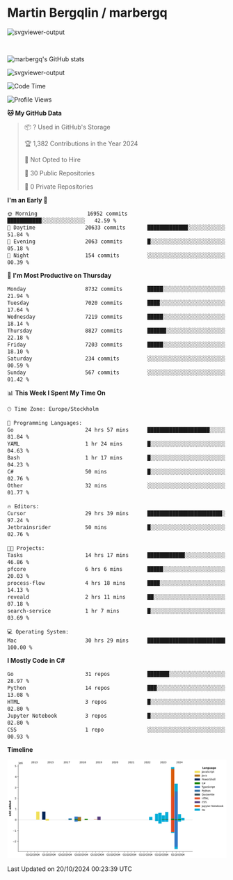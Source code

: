 # Martin Bergqlin / marbergq

![svgviewer-output](https://user-images.githubusercontent.com/2405410/206014777-22d41ecb-c24f-421d-b7d9-bba2cb5bb0de.svg)

<br>

<!--- [![Martin's Week](https://github-readme-stats.vercel.app/api/wakatime?username=marbergq&theme=dark)](https://github.com/anuraghazra/github-readme-stats) -->

![marbergq's GitHub stats](https://github-readme-stats.vercel.app/api?username=marbergq&count_private=true&show_icons=true)

![svgviewer-output](https://wakatime.com/badge/user/3f0a2069-6683-4e19-9a4a-7d21ea815067.svg)

<!--START_SECTION:waka-->
![Code Time](http://img.shields.io/badge/Code%20Time-4%2C499%20hrs%2057%20mins-blue)

![Profile Views](http://img.shields.io/badge/Profile%20Views-0-blue)

**🐱 My GitHub Data** 

> 📦 ? Used in GitHub's Storage 
 > 
> 🏆 1,382 Contributions in the Year 2024
 > 
> 🚫 Not Opted to Hire
 > 
> 📜 30 Public Repositories 
 > 
> 🔑 0 Private Repositories 
 > 
**I'm an Early 🐤** 

```text
🌞 Morning                16952 commits       ███████████░░░░░░░░░░░░░░   42.59 % 
🌆 Daytime                20633 commits       █████████████░░░░░░░░░░░░   51.84 % 
🌃 Evening                2063 commits        █░░░░░░░░░░░░░░░░░░░░░░░░   05.18 % 
🌙 Night                  154 commits         ░░░░░░░░░░░░░░░░░░░░░░░░░   00.39 % 
```
📅 **I'm Most Productive on Thursday** 

```text
Monday                   8732 commits        █████░░░░░░░░░░░░░░░░░░░░   21.94 % 
Tuesday                  7020 commits        ████░░░░░░░░░░░░░░░░░░░░░   17.64 % 
Wednesday                7219 commits        █████░░░░░░░░░░░░░░░░░░░░   18.14 % 
Thursday                 8827 commits        ██████░░░░░░░░░░░░░░░░░░░   22.18 % 
Friday                   7203 commits        █████░░░░░░░░░░░░░░░░░░░░   18.10 % 
Saturday                 234 commits         ░░░░░░░░░░░░░░░░░░░░░░░░░   00.59 % 
Sunday                   567 commits         ░░░░░░░░░░░░░░░░░░░░░░░░░   01.42 % 
```


📊 **This Week I Spent My Time On** 

```text
🕑︎ Time Zone: Europe/Stockholm

💬 Programming Languages: 
Go                       24 hrs 57 mins      ████████████████████░░░░░   81.84 % 
YAML                     1 hr 24 mins        █░░░░░░░░░░░░░░░░░░░░░░░░   04.63 % 
Bash                     1 hr 17 mins        █░░░░░░░░░░░░░░░░░░░░░░░░   04.23 % 
C#                       50 mins             █░░░░░░░░░░░░░░░░░░░░░░░░   02.76 % 
Other                    32 mins             ░░░░░░░░░░░░░░░░░░░░░░░░░   01.77 % 

🔥 Editors: 
Cursor                   29 hrs 39 mins      ████████████████████████░   97.24 % 
Jetbrainsrider           50 mins             █░░░░░░░░░░░░░░░░░░░░░░░░   02.76 % 

🐱‍💻 Projects: 
Tasks                    14 hrs 17 mins      ████████████░░░░░░░░░░░░░   46.86 % 
pfcore                   6 hrs 6 mins        █████░░░░░░░░░░░░░░░░░░░░   20.03 % 
process-flow             4 hrs 18 mins       ████░░░░░░░░░░░░░░░░░░░░░   14.13 % 
reveald                  2 hrs 11 mins       ██░░░░░░░░░░░░░░░░░░░░░░░   07.18 % 
search-service           1 hr 7 mins         █░░░░░░░░░░░░░░░░░░░░░░░░   03.69 % 

💻 Operating System: 
Mac                      30 hrs 29 mins      █████████████████████████   100.00 % 
```

**I Mostly Code in C#** 

```text
Go                       31 repos            ███████░░░░░░░░░░░░░░░░░░   28.97 % 
Python                   14 repos            ███░░░░░░░░░░░░░░░░░░░░░░   13.08 % 
HTML                     3 repos             █░░░░░░░░░░░░░░░░░░░░░░░░   02.80 % 
Jupyter Notebook         3 repos             █░░░░░░░░░░░░░░░░░░░░░░░░   02.80 % 
CSS                      1 repo              ░░░░░░░░░░░░░░░░░░░░░░░░░   00.93 % 
```



**Timeline**

![Lines of Code chart](https://raw.githubusercontent.com/marbergq/marbergq/main/assets/bar_graph.png)


 Last Updated on 20/10/2024 00:23:39 UTC
<!--END_SECTION:waka-->
